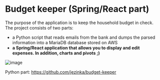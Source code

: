 # Budget keeper (Spring/React part)

The purpose of the application is to keep the household budget in check. The project consists of two parts: 
- a Python script that reads emails from the bank and dumps the parsed information into a MariaDB database stored on AWS
- **a Spring/React application that allows you to display and edit expenses. In addition, charts and pivots ;)**

![image](https://user-images.githubusercontent.com/6199108/219877984-c1e7488c-b0ce-4312-bbca-3074e9357447.png)

Python part: https://github.com/jezinka/budget-keeper
